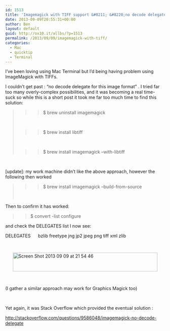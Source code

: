 ```yaml
---
id: 1513
title: 'Imagemagick with TIFF support &#8211; &#8220;no decode delegate for this image format&#8221;'
date: 2013-09-09T20:55:31+00:00
author: Ben
layout: default
guid: http://ox10.it/allbs/?p=1513
permalink: /2013/09/09/imagemagick-with-tiff/
categories:
  - Mac
  - quicktip
  - Terminal
---
```

I&#8217;ve been loving using Mac Terminal but I&#8217;d being having problem using ImageMagick with TIFFs.

I couldn&#8217;t get past : &#8220;no decode delegate for this image format&#8221; . I tried far too many overly-complex possibilities, and it was becoming a real time-suck so while this is a short post it took me far too much time to find this solution:

> >>$ brew uninstall imagemagick
> 
> &nbsp;
> 
> >>$ brew install libtiff
> 
> &nbsp;
> 
> >>$ brew install imagemagick &#8211;with-libtiff

&nbsp;

[update]: my work machine didn&#8217;t like the above approach, however the following then worked

> >>$ brew install imagemagick &#8211;build-from-source
> 
> &nbsp;

Then to confirm it has worked:

>>$ convert -list configure

and check the DELEGATES list I now see:

DELEGATES      bzlib freetype jng jp2 jpeg png tiff xml zlib

&nbsp;

<img style="display: block; margin-left: auto; margin-right: auto; border: 0px;" title="Screen Shot 2013-09-09 at 21.54.46.png" alt="Screen Shot 2013 09 09 at 21 54 46" src="http://ox10.it/allbs/wp-content/uploads/2013/09/Screen-Shot-2013-09-09-at-21.54.46.png" width="457" height="59" border="0" />

&nbsp;

(I gather a similar approach may work for Graphics Magick too)

&nbsp;

Yet again, it was Stack Overflow which provided the eventual solution :

<http://stackoverflow.com/questions/9586048/imagemagick-no-decode-delegate>